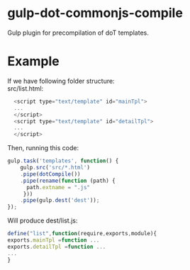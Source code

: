 # gulp-dot-commonjs-compile
Gulp plugin for precompilation of doT templates.
# Example
If we have following folder structure:    
src/list.html:
```js
  <script type="text/template" id="mainTpl"> 
  ...
  </script>
  <script type="text/template" id="detailTpl"> 
  ...
  </script>
```  
Then, running this code:
```js
gulp.task('templates', function() {
    gulp.src('src/*.html')
    .pipe(dotCompile())
    .pipe(rename(function (path) {
      path.extname = ".js"
     }))
    .pipe(gulp.dest('dest'));
});
```
Will produce dest/list.js:
```js
define("list",function(require,exports,module){
exports.mainTpl =function ...
exports.detailTpl =function ...
...
}
```
